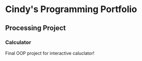 # Cindy's Programming Portfolio

## Processing Project

### Calculator
Final OOP project for interactive caluclator!

